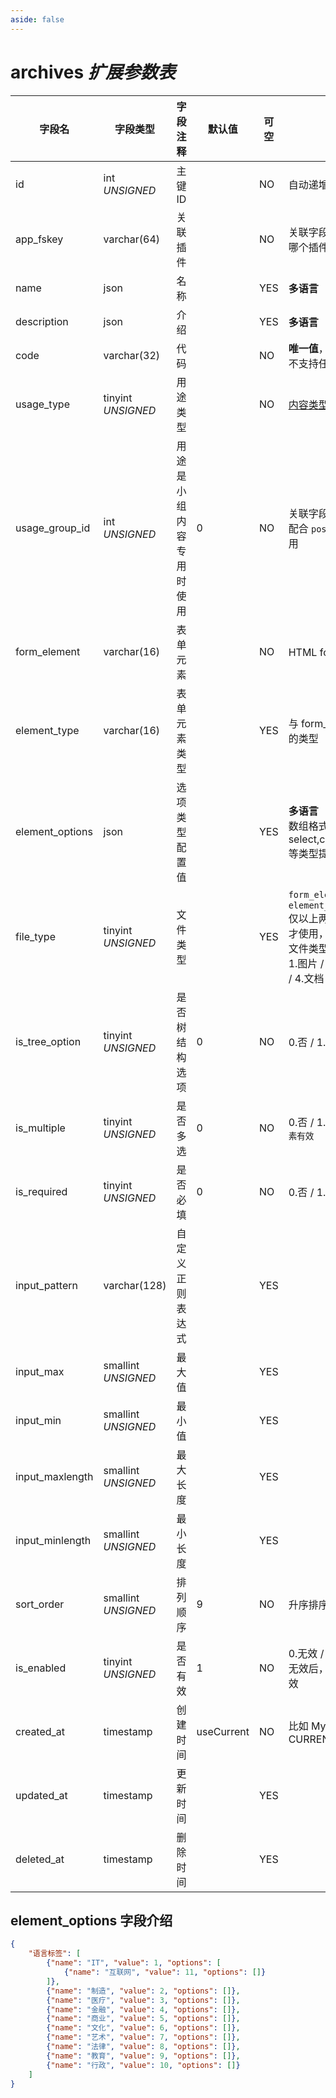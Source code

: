 ```yaml
---
aside: false
---
```


# archives *扩展参数表*

| 字段名 | 字段类型 | 字段注释 | 默认值 | 可空 | 备注 |
| --- | --- | --- | --- | --- | --- |
| id | int *UNSIGNED* | 主键 ID |  | NO | 自动递增 |
| app_fskey | varchar(64) | 关联插件 |  | NO | 关联字段 [apps->fskey](../apps/apps.md)<br>哪个插件创建的 |
| name | json | 名称 |  | YES | **多语言** |
| description | json | 介绍 |  | YES | **多语言** |
| code | varchar(32) | 代码 |  | NO | **唯一值**，纯英文字母，不支持任何符号或空格 |
| usage_type | tinyint *UNSIGNED* | 用途类型 |  | NO | [内容类型编号](../numbered-description.md#内容类型编号) |
| usage_group_id | int *UNSIGNED* | 用途是小组内容专用时使用 | 0 | NO | 关联字段 [groups->id](../contents/groups.md)<br>配合 `post` 或 `comment` 使用 |
| form_element | varchar(16) | 表单元素 |  | NO | HTML form 元素 |
| element_type | varchar(16) | 表单元素类型 |  | YES | 与 form_element 对应的类型 |
| element_options | json | 选项类型配置值 |  | YES | **多语言**<br>数组格式，为 select,checkbox,radio 等类型提供选项值 |
| file_type | tinyint *UNSIGNED* | 文件类型 |  | YES | `form_element=input` + `element_type=file`<br>仅以上两个配置匹配时才使用，用于声明上传文件类型<br>1.图片 / 2.视频 / 3.音频 / 4.文档 |
| is_tree_option | tinyint *UNSIGNED* | 是否树结构选项 | 0 | NO | 0.否 / 1.是 |
| is_multiple | tinyint *UNSIGNED* | 是否多选 | 0 | NO | 0.否 / 1.是 `对 select 元素有效` |
| is_required | tinyint *UNSIGNED* | 是否必填 | 0 | NO | 0.否 / 1.是 |
| input_pattern | varchar(128) | 自定义正则表达式 |  | YES |  |
| input_max | smallint *UNSIGNED* | 最大值 |  | YES |  |
| input_min | smallint *UNSIGNED* | 最小值 |  | YES |  |
| input_maxlength | smallint *UNSIGNED* | 最大长度 |  | YES |  |
| input_minlength | smallint *UNSIGNED* | 最小长度 |  | YES |  |
| sort_order | smallint *UNSIGNED* | 排列顺序 | 9 | NO | 升序排序 |
| is_enabled | tinyint *UNSIGNED* | 是否有效 | 1 | NO | 0.无效 / 1.有效<br>无效后，所有关联均无效 |
| created_at | timestamp | 创建时间 | useCurrent | NO | 比如 MySQL 默认值为 CURRENT_TIMESTAMP |
| updated_at | timestamp | 更新时间 |  | YES |  |
| deleted_at | timestamp | 删除时间 |  | YES |  |

## element_options 字段介绍

```json
{
    "语言标签": [
        {"name": "IT", "value": 1, "options": [
            {"name": "互联网", "value": 11, "options": []}
        ]},
        {"name": "制造", "value": 2, "options": []},
        {"name": "医疗", "value": 3, "options": []},
        {"name": "金融", "value": 4, "options": []},
        {"name": "商业", "value": 5, "options": []},
        {"name": "文化", "value": 6, "options": []},
        {"name": "艺术", "value": 7, "options": []},
        {"name": "法律", "value": 8, "options": []},
        {"name": "教育", "value": 9, "options": []},
        {"name": "行政", "value": 10, "options": []}
    ]
}
```
